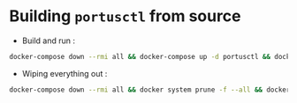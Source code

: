 # Building `portusctl` from source 


* Build and run : 
```bash
docker-compose down --rmi all && docker-compose up -d portusctl && docker-compose logs -f portusctl
```

* Wiping everything out : 
```bash 
docker-compose down --rmi all && docker system prune -f --all && docker-compose up -d portusctl && docker-compose logs -f portusctl
```
